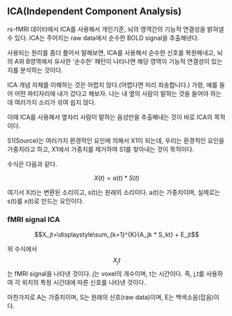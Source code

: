 ## ICA(Independent Component Analysis)

rs-fMRI 데이터에서 ICA를 사용해서 개인기준, 뇌의 영역간의 기능적 연결성을 밝혀낼 수 있다. ICA는 주어지는 raw data에서 순수한 BOLD signal을 추출해낸다. 

사용되는 원리를 좀더 풀어서 말해보면, ICA를 사용해서 순수한 신호를 복원해내고, 뇌의 A와 B영역에서 유사한 '순수한' 패턴이 나타나면 해당 영역이 기능적 연결성이 있는지를 분석하는 것이다.

ICA 개념 자체를 이해하는 것은 어렵지 않다.(어렵다면 미리 죄송합니다.) 가령, 예를 들어 어떤 파티자리에 내가 갔다고 해보자. 나는 내 옆의 사람이 말하는 것을 들어야 하는데 여러가지 소리가 섞여 쉽지 않다.

이때 ICA를 사용해서 옆자리 사람이 말하는 음성만을 추출해내는 것이 바로 ICA의 목적이다.

S1(Source)는 여러가지 환경적인 요인에 의해서 X1이 되는데, 우리는 환경적인 요인을 가중치라고 하고, X1에서 가중치를 제거하여 S1를 찾아내는 것이 목적이다.

수식은 다음과 같다.

$$X(t) = a(t)*S(t)$$ 

여기서 X(t)는 변환된 소리이고, s(t)는 원래의 소리이다. a(t)는 가중치이며, 실제로는 s(t)를 x(t)로 만드는 요인이다.

### fMRI signal ICA

$$X_jt=\displaystyle\sum_{k=1}^{K}{A_jk * S_kt} + E_jt$$

위 수식에서 $$X_jt$$는 fMRI signal을 나타낸 것이다. j는 voxel의 개수이며, t는 시간이다. 즉, j,t를 사용하여 각 위치의 특정 시간대에 따른 신호를 나타낸 것이다.

마찬가지로 A는 가중치이며, S는 원래의 신호(raw data)이며, E는 백색소음(잡음)이다.

